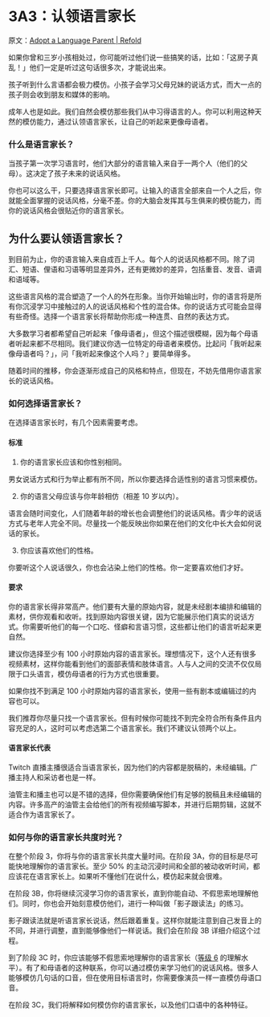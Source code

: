 # 3A3：认领语言家长

原文：[Adopt a Language Parent | Refold](https://refold.la/roadmap/stage-3/a/adopt-a-parent)

如果你曾和三岁小孩相处过，你可能听过他们说一些搞笑的话，比如：「这房子真乱！」他们一定是听过这句话很多次，才能说出来。

孩子听到什么言语都会极力模仿。小孩子会学习父母兄妹的说话方式，而大一点的孩子则会收到朋友和媒体的影响。

成年人也是如此。我们自然会模仿那些我们从中习得语言的人。你可以利用这种天然的模仿能力，通过认领语言家长，让自己的听起来更像母语者。

### 什么是语言家长？

当孩子第一次学习语言时，他们大部分的语言输入来自于一两个人（他们的父母）。这决定了孩子未来的说话风格。

你也可以这么干，只要选择语言家长即可。让输入的语言全部来自一个人之后，你就能全面掌握的说话风格，分毫不差。你的大脑会发挥其与生俱来的模仿能力，而你的说话风格会很贴近你的语言家长。

## 为什么要认领语言家长？

到目前为止，你的语言输入来自成百上千人。每个人的说话风格都不同。除了词汇、短语、俚语和习语等明显差异外，还有更微妙的差异，包括重音、发音、语调和语域等。

这些语言风格的混合塑造了一个人的外在形象。当你开始输出时，你的语言将是所有你沉浸学习中接触过的人的说话风格和个性的混合体。你的说话方式可能会显得有些奇怪。选择一个语言家长将帮助你形成一种连贯、自然的表达方式。

大多数学习者都希望自己听起来「像母语者」，但这个描述很模糊，因为每个母语者听起来都不尽相同。我们建议你选一位特定的母语者来模仿。比起问「我听起来像母语者吗？」，问「我听起来像这个人吗？」要简单得多。

随着时间的推移，你会逐渐形成自己的风格和特点，但现在，不妨先借用你语言家长的说话风格。

### 如何选择语言家长？

在选择语言家长时，有几个因素需要考虑。

#### 标准

1. 你的语言家长应该和你性别相同。

男女说话方式和行为举止都有所不同，所以你要选择合适性别的语言习惯来模仿。

2. 你的语言父母应该与你年龄相仿（相差 10 岁以内）。

语言会随时间变化，人们随着年龄的增长也会调整他们的说话风格。青少年的说话方式与老年人完全不同。尽量找一个能反映出你如果在他们的文化中长大会如何说话的家长。

3. 你应该喜欢他们的性格。

你要听这个人说话很久，你也会沾染上他们的性格。你一定要喜欢他们才好。

#### 要求

你的语言家长得非常高产。他们要有大量的原始内容，就是未经剧本编排和编辑的素材，供你观看和收听。找到原始内容很关键，因为它能展示他们真实的说话方式。你需要听他们的每一个口吃、怪癖和言语习惯，这些都让他们的语言听起来更自然。

建议你选择至少有 100 小时原始内容的语言家长。理想情况下，这个人还有很多视频素材，这样你能看到他们的面部表情和肢体语言。人与人之间的交流不仅仅局限于口头语言，模仿母语者的行为方式也很重要。

如果你找不到满足 100 小时原始内容的语言家长，使用一些有剧本或编辑过的内容也可以。

我们推荐你尽量只找一个语言家长。但有时候你可能找不到完全符合所有条件且内容充足的人，这时可以考虑选第二个语言家长。我们不建议认领两个以上。

#### 语言家长代表

Twitch 直播主播很适合当语言家长，因为他们的内容都是脱稿的，未经编辑。广播主持人和采访者也是一样。

油管主和播主也可以是不错的选择，但你需要确保他们有足够的脱稿且未经编辑的内容。许多高产的油管主会给他们的所有视频编写脚本，并进行后期剪辑，这就不适合作为语言家长了。

### 如何与你的语言家长共度时光？

在整个阶段 3，你将与你的语言家长共度大量时间。在阶段 3A，你的目标是尽可能快地理解你的语言家长。至少 50% 的主动沉浸时间和全部的被动收听时间，都应该花在语言家长上。如果听不懂他们在说什么，模仿起来就会很难。

在阶段 3B，你将继续沉浸学习你的语言家长，直到你能自动、不假思索地理解他们。同时，你也会开始刻意模仿他们，进行一种叫做「影子跟读法」的练习。

影子跟读法就是听语言家长说话，然后跟着重复。这样你就能注意到自己发音上的不同，并进行调整，直到能够像他们一样说话。我们会在阶段 3B 详细介绍这个过程。

到了阶段 3C 时，你应该能够不假思索地理解你的语言家长（[等级 6](https://refold.la/roadmap/stage-2/a/levels-of-comprehension#Level-6-Automatic) 的理解水平）。有了和母语者的这种联系，你可以通过模仿来学习他们的说话风格。很多人能够模仿几句话的口音，但在使用目标语言时，你需要像演员一样一直模仿母语口音。

在阶段 3C，我们将解释如何模仿你的语言家长，以及他们口语中的各种特征。